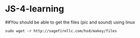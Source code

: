 # JS-4-learning

##You should be able to get the files (pic and sound) using linux
```
sudo wget -r http://sagefirellc.com/hsd/makey/files
```

